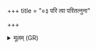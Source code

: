 +++
title = "०३ परि त्वा परितत्नुना"

+++
<details><summary>मूलम् (GR)</summary>

परि त्वा परितत्नुना-  
-इक्षुणागाम् अविद्विषे ।  
यथा न विद्विषावहै  
न विभवाव कदा चन ॥
</details>